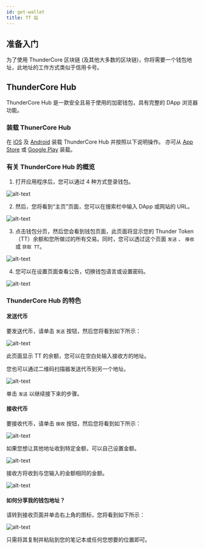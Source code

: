 ```yaml
---
id: get-wallet
title: TT 站
---
```


## 准备入门
为了使用 ThunderCore 区块链 (及其他大多数的区块链)，你将需要一个钱包地址，此地址的工作方式类似于信用卡号。

## ThunderCore Hub

ThunderCore Hub 是一款安全且易于使用的加密钱包，具有完整的 DApp 浏览器功能。

### 装载 ThunerCore Hub
在 [iOS](https://0x7.me/HIF4) 及 [Android](https://static.qilunkeji.com/apk/thundercore-hub-weixin.html) 装载 ThunderCore Hub 并按照以下说明操作。
亦可从 [App Store](https://apps.apple.com/tw/app/thundercore-hub/id1471222243) 或 [Google Play](https://play.google.com/store/apps/details?id=com.thundercore.mobile) 装载。

### 有关 ThunderCore Hub 的概览
1. 打开应用程序后，您可以通过 4 种方式登录钱包。

![alt-text](assets/img/wallet/hubbit1_cn.PNG)

2. 然后，您将看到“主页”页面，您可以在搜索栏中输入 DApp 或网站的 URL。

![alt-text](assets/img/new_hub_sc/hubbit_sc.PNG)

3. 点击钱包分页，然后您会看到钱包页面，此页面将显示您的 Thunder Token（TT）余额和您所做过的所有交易。同时，您可以透过这个页面 `发送` 、 `接收` 或 `获取 TT`。

![alt-text](assets/img/new_hub_sc/wallet_sc.png)

4. 您可以在设置页面查看公告，切换钱包语言或设置密码。

![alt-text](assets/img/new_hub_sc/setting_sc.PNG)

### ThunderCore Hub 的特色

#### 发送代币

要发送代币，请单击 `发送` 按钮，然后您将看到如下所示：

![alt-text](assets/img/new_hub_sc/send_sc.PNG)

此页面显示 TT 的余额，您可以在空白处输入接收方的地址。

您也可以通过二维码扫描器发送代币到另一个地址。

![alt-text](assets/img/new_hub_sc/send_confirm_sc.PNG)

单击 `发送` 以继续接下来的步骤。

#### 接收代币

要接收代币，请单击 `接收` 按钮，然后您将看到如下所示：

![alt-text](assets/img/new_hub_sc/wallet_sc.png)

如果您想让其他地址收到特定金额，可以自己设置金额。

![alt-text](assets/img/wallet/hubbit8_cn.PNG)

接收方将收到与您输入的金额相同的金额。

![alt-text](assets/img/wallet/hubbit9_cn.PNG)


 #### 如何分享我的钱包地址？

 请转到接收页面并单击右上角的图标，您将看到如下所示：

 ![alt-text](assets/img/wallet/hubbit10_cn.PNG)

 只需将其复制并粘贴到您的笔记本或任何您想要的位置即可。

